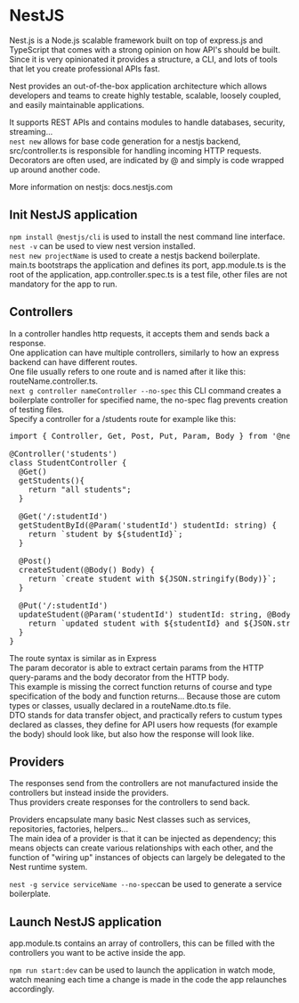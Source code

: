 # NestJS

Nest.js is a Node.js scalable framework built on top of express.js and TypeScript that comes with a strong opinion on how API's should be built.<br>
Since it is very opinionated it provides a structure, a CLI, and lots of tools that let you create professional APIs fast.

Nest provides an out-of-the-box application architecture which allows developers and teams to create highly testable, scalable, loosely coupled, and easily maintainable applications. 

It supports REST APIs and contains modules to handle databases, security, streaming...<br>
`nest new` allows for base code generation for a nestjs backend, src/controller.ts is responsible for handling incoming HTTP requests.<br>
Decorators are often used, are indicated by @ and simply is code wrapped up around another code.

More information on nestjs: docs.nestjs.com

## Init NestJS application

`npm install @nestjs/cli` is used to install the nest command line interface.<br>
`nest -v` can be used to view nest version installed.<br>
`nest new projectName` is used to create a nestjs backend boilerplate.<br>
main.ts bootstraps the application and defines its port, app.module.ts is the root of the application, app.controller.spec.ts is a test file, other files are not mandatory for the app to run.

## Controllers
In a controller handles http requests, it accepts them and sends back a response.<br>
One application can have multiple controllers, similarly to how an express backend can have different routes.<br>
One file usually refers to one route and is named after it like this: routeName.controller.ts.<br>
`next g controller nameController --no-spec` this CLI command creates a boilerplate controller for specified name, the no-spec flag prevents creation of testing files.<br>
Specify a controller for a /students route for example like this:
<pre>
import { Controller, Get, Post, Put, Param, Body } from '@nestjs/common';

@Controller('students')
class StudentController {
  @Get()
  getStudents(){
    return "all students";
  }
  
  @Get('/:studentId')
  getStudentById(@Param('studentId') studentId: string) {
    return `student by ${studentId}`;
  }
  
  @Post()
  createStudent(@Body() Body) {
    return `create student with ${JSON.stringify(Body)}`;
  }
  
  @Put('/:studentId')
  updateStudent(@Param('studentId') studentId: string, @Body() Body) {
    return `updated student with ${studentId} and ${JSON.stringify(Body)}`;
  }
}
</pre>
The route syntax is similar as in Express<br>
The param decorator is able to extract certain params from the HTTP query-params and the body decorator from the HTTP body.<br>
This example is missing the correct function returns of course and type specification of the body and function returns... Because those are cutom types or classes, usually declared in a routeName.dto.ts file.<br>
DTO stands for data transfer object, and practically refers to custum types declared as classes, they define for API users how requests (for example the body) should look like, but also how the response will look like.

## Providers
The responses send from the controllers are not manufactured inside the controllers but instead inside the providers.<br>
Thus providers create responses for the controllers to send back.<br>

Providers encapsulate many basic Nest classes such as services, repositories, factories, helpers...<br>
The main idea of a provider is that it can be injected as dependency; this means objects can create various relationships with each other, and the function of "wiring up" instances of objects can largely be delegated to the Nest runtime system.

`nest -g service serviceName --no-spec`can be used to generate a service boilerplate. 


## Launch NestJS application

app.module.ts contains an array of controllers, this can be filled with the controllers you want to be active inside the app.

`npm run start:dev` can be used to launch the application in watch mode, watch meaning each time a change is made in the code the app relaunches accordingly.
